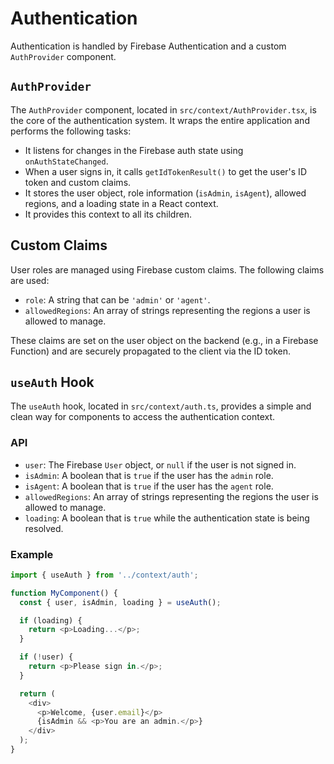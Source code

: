 # Authentication

Authentication is handled by Firebase Authentication and a custom `AuthProvider` component.

## `AuthProvider`

The `AuthProvider` component, located in `src/context/AuthProvider.tsx`, is the core of the authentication system. It wraps the entire application and performs the following tasks:

-   It listens for changes in the Firebase auth state using `onAuthStateChanged`.
-   When a user signs in, it calls `getIdTokenResult()` to get the user's ID token and custom claims.
-   It stores the user object, role information (`isAdmin`, `isAgent`), allowed regions, and a loading state in a React context.
-   It provides this context to all its children.

## Custom Claims

User roles are managed using Firebase custom claims. The following claims are used:

-   `role`: A string that can be `'admin'` or `'agent'`.
-   `allowedRegions`: An array of strings representing the regions a user is allowed to manage.

These claims are set on the user object on the backend (e.g., in a Firebase Function) and are securely propagated to the client via the ID token.

## `useAuth` Hook

The `useAuth` hook, located in `src/context/auth.ts`, provides a simple and clean way for components to access the authentication context.

### API

-   `user`: The Firebase `User` object, or `null` if the user is not signed in.
-   `isAdmin`: A boolean that is `true` if the user has the `admin` role.
-   `isAgent`: A boolean that is `true` if the user has the `agent` role.
-   `allowedRegions`: An array of strings representing the regions the user is allowed to manage.
-   `loading`: A boolean that is `true` while the authentication state is being resolved.

### Example

```typescript
import { useAuth } from '../context/auth';

function MyComponent() {
  const { user, isAdmin, loading } = useAuth();

  if (loading) {
    return <p>Loading...</p>;
  }

  if (!user) {
    return <p>Please sign in.</p>;
  }

  return (
    <div>
      <p>Welcome, {user.email}</p>
      {isAdmin && <p>You are an admin.</p>}
    </div>
  );
}
```
